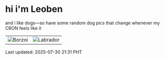 # hi i'm Leoben

and i like dogs—so have some random dog pics that change whenever my CRON feels like it

|  |  |
|--------|----------|
| ![Borzoi](https://random-dog-vercel.vercel.app/api/random-borzoi?v=1753882268) | ![Labrador](https://random-dog-vercel.vercel.app/api/random-labrador?v=1753882268) |

Last updated: 2025-07-30 21:31 PHT
